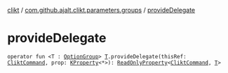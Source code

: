 [clikt](../index.md) / [com.github.ajalt.clikt.parameters.groups](index.md) / [provideDelegate](./provide-delegate.md)

# provideDelegate

`operator fun <T : `[`OptionGroup`](-option-group/index.md)`> `[`T`](provide-delegate.md#T)`.provideDelegate(thisRef: `[`CliktCommand`](../com.github.ajalt.clikt.core/-clikt-command/index.md)`, prop: `[`KProperty`](https://kotlinlang.org/api/latest/jvm/stdlib/kotlin.reflect/-k-property/index.html)`<*>): `[`ReadOnlyProperty`](https://kotlinlang.org/api/latest/jvm/stdlib/kotlin.properties/-read-only-property/index.html)`<`[`CliktCommand`](../com.github.ajalt.clikt.core/-clikt-command/index.md)`, `[`T`](provide-delegate.md#T)`>`